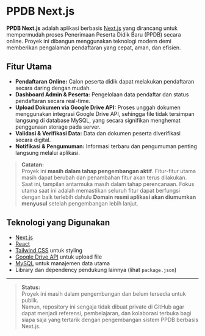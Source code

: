 # PPDB Next.js

**PPDB Next.js** adalah aplikasi berbasis [Next.js](https://nextjs.org/) yang dirancang untuk mempermudah proses Penerimaan Peserta Didik Baru (PPDB) secara online. Proyek ini dibangun menggunakan teknologi modern demi memberikan pengalaman pendaftaran yang cepat, aman, dan efisien.

## Fitur Utama

- **Pendaftaran Online:** Calon peserta didik dapat melakukan pendaftaran secara daring dengan mudah.
- **Dashboard Admin & Peserta:** Pengelolaan data pendaftar dan status pendaftaran secara real-time.
- **Upload Dokumen via Google Drive API:** Proses unggah dokumen menggunakan integrasi Google Drive API, sehingga file tidak tersimpan langsung di database MySQL, yang secara signifikan menghemat penggunaan storage pada server.
- **Validasi & Verifikasi Data:** Data dan dokumen peserta diverifikasi secara digital.
- **Notifikasi & Pengumuman:** Informasi terbaru dan pengumuman penting langsung melalui aplikasi.

> **Catatan:**  
> Proyek ini **masih dalam tahap pengembangan aktif**. Fitur-fitur utama masih dapat berubah dan penambahan fitur akan terus dilakukan.
> Saat ini, tampilan antarmuka masih dalam tahap perencanaan. Fokus utama saat ini adalah memastikan seluruh fitur dapat berfungsi dengan baik terlebih dahulu
> **Domain resmi aplikasi akan diumumkan menyusul** setelah pengembangan lebih lanjut.

## Teknologi yang Digunakan

- [Next.js](https://nextjs.org/)
- [React](https://react.dev/)
- [Tailwind CSS](https://tailwindcss.com/) untuk styling
- [Google Drive API](https://developers.google.com/drive) untuk upload file
- [MySQL](https://www.mysql.com/) untuk manajemen data utama
- Library dan dependency pendukung lainnya (lihat `package.json`)

---

> **Status:**  
> Proyek ini masih dalam pengembangan dan belum tersedia untuk publik.  
> Namun, repository ini sengaja tidak dibuat private di GitHub agar dapat menjadi referensi, pembelajaran, dan kolaborasi terbuka bagi siapa saja yang tertarik dengan pengembangan sistem PPDB berbasis Next.js.
